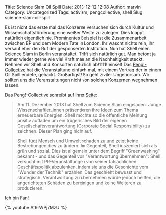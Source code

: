 Title: Science Slam Oil Spill
Date: 2013-12-12 12:08
Author: marvin
Category: Uncategorized
Tags: activism, pengcollective, shell
Slug: science-slam-oil-spill

Es ist nicht das erste mal das Konzerne versuchen sich durch Kultur und
Wissenschaftsförderung eine weißer Weste zu zulegen. Dies klappt
natürlich eigentlich nie. Prominentes Beispiel ist die Zusammenarbeit
zwischen BP und dem Modern Tate in London. Ihr wascht nichts rein, ihr
versaut eher den Ruf der gesponserten Institution. Nun hat Shell einen
Science Slam in Berlin veranstaltet. Trifft sich natürlich gut. Man
betont ja immer wieder gerne wie viel Kraft man an die Nachhaltigkeit
steckt. Nehmen wir Shell und Konsorten natürlich ab!1111!!einself Das
[Peng!-Collective](http://www.peng-collective.net/) hat die
Veranstaltung einfach mal, mit einem Vortrag der in einem Oil Spill
endete, gehackt. Großartigst! So geht ziviler Ungehorsam. Wir sollten
uns die Veranstaltungen nicht von solchen Konzernen wegnehmen lassen.

Das Peng!-Collective schreibt auf ihrer [Seite](http://slamshell.com/):

> Am 11. Dezember 2013 hat Shell zum Science Slam eingeladen. Junge
> Wissenschaftler\_innen präsentieren ihre Ideen zum Thema erneuerbare
> Energien. Shell möchte so die öffentliche Meinung positiv aufladen um
> ein trügerisches Bild der eigenen Gesellschaftsverantwortung
> (Corporate Social Responsibility) zu zeichnen. Dieser Plan ging nicht
> auf.
>
> Shell fügt Mensch und Umwelt schaden zu und zeigt keine Bestrebungen
> dies zu ändern. Im Gegenteil, Shell inszeniert sich als grün und
> sozial. Dies ist allgemein unter dem Begriff "Greenwashing" bekannt -
> und das Gegenteil von "Verantwortung übernehmen": Shell versucht mit
> PR-Veranstaltungen von seiner tatsächlichen Geschäftspolitik
> abzulenken, indem sie uns die Geschichte vom "Wunder der Technik"
> erzählen. Das geschieht bewusst und strategisch. Verantwortung zu
> übernehmen würde jedoch heißen, die angerichteten Schäden zu
> bereinigen und keine Weiteren zu produzieren.

Ich bin Fan!

{% youtube At9rWPj7MzU %}

